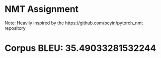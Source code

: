 # NMT Assignment
Note: Heavily inspired by the https://github.com/pcyin/pytorch_nmt repository

# Corpus BLEU: 35.49033281532244

